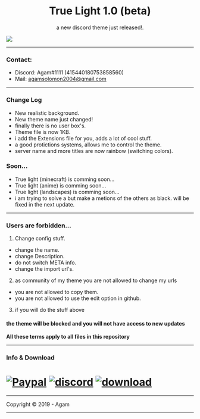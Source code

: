 <h1 align="center">True Light 1.0 (beta)</h1>
<p align="center">a new discord theme just released!.</p>

![](https://media.discordapp.net/attachments/579691412531183620/649982438545686539/veHAaRu.gif)

---
### Contact:
+ Discord: Agam#1111 (415440180753858560)
+ Mail: agamsolomon2004@gmail.com

---
### Change Log
- New realistic background.
- New theme name just changed!
- finally there is no user box's. 
- Theme file is now 1KB.
- i add the Extensions file for you, adds a lot of cool stuff.
- a good protictions systems, allows me to control the theme.
- server name and more titles are now rainbow (switching colors).

### Soon...
- True light (minecraft) is comming soon...
- True light (anime) is comming soon...
- True light (landscapes) is comming soon...
- i am trying to solve a but make a metions of the others as black. will be fixed in the next update.

---
### Users are forbidden...
1. Change config stuff.
- change the name.
- change Description.
- do not switch META info.
- change the import url's.
2. as community of my theme you are not allowed to change my urls
- you are not allowed to copy them.
- you are not allowed to use the edit option in github.
3. if you will do the stuff above 
#### the theme will be blocked and you will not have access to new updates
**All these terms apply to all files in this repository**

---
### Info & Download

# [![Paypal][paypal-badge]][paypal-link] [![discord][discord-badge]][discord-link] [![download][download-badge]][download-link]
[paypal-badge]: https://i.imgur.com/5t3KoYl.png
[paypal-link]: https://www.paypal.me/agamsolomon0011
[discord-badge]: https://i.imgur.com/YoAYtqc.png
[discord-link]: https://mega.nz/#!nGYjTKiT!zvGzEp1q8WfHQAVnCFdiG6Sbi6zIaoL6be28zHuJqeM
[download-badge]: https://i.imgur.com/Anw6ncb.png
[download-link]: https://discord.gg/JC9rT64

---
Copyright © 2019 - Agam

---
